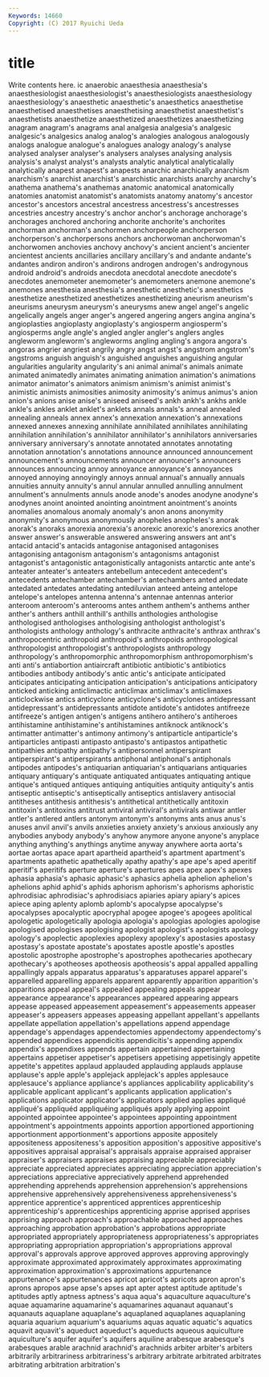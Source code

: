 ```yaml
---
Keywords: 14660 
Copyright: (C) 2017 Ryuichi Ueda
---
```


# title

Write contents here.
ic anaerobic anaesthesia
anaesthesia's anaesthesiologist anaesthesiologist's anaesthesiologists anaesthesiology anaesthesiology's anaesthetic anaesthetic's anaesthetics anaesthetise
anaesthetised anaesthetises anaesthetising anaesthetist anaesthetist's anaesthetists anaesthetize anaesthetized anaesthetizes anaesthetizing
anagram anagram's anagrams anal analgesia analgesia's analgesic analgesic's analgesics analog
analog's analogies analogous analogously analogs analogue analogue's analogues analogy analogy's
analyse analysed analyser analyser's analysers analyses analysing analysis analysis's analyst
analyst's analysts analytic analytical analyticalally analytically anapest anapest's anapests anarchic
anarchically anarchism anarchism's anarchist anarchist's anarchistic anarchists anarchy anarchy's anathema
anathema's anathemas anatomic anatomical anatomically anatomies anatomist anatomist's anatomists anatomy
anatomy's ancestor ancestor's ancestors ancestral ancestress ancestress's ancestresses ancestries ancestry
ancestry's anchor anchor's anchorage anchorage's anchorages anchored anchoring anchorite anchorite's
anchorites anchorman anchorman's anchormen anchorpeople anchorperson anchorperson's anchorpersons anchors anchorwoman
anchorwoman's anchorwomen anchovies anchovy anchovy's ancient ancient's ancienter ancientest ancients
ancillaries ancillary ancillary's and andante andante's andantes andiron andiron's andirons
androgen androgen's androgynous android android's androids anecdota anecdotal anecdote anecdote's
anecdotes anemometer anemometer's anemometers anemone anemone's anemones anesthesia anesthesia's anesthetic
anesthetic's anesthetics anesthetize anesthetized anesthetizes anesthetizing aneurism aneurism's aneurisms aneurysm
aneurysm's aneurysms anew angel angel's angelic angelically angels anger anger's
angered angering angers angina angina's angioplasties angioplasty angioplasty's angiosperm angiosperm's
angiosperms angle angle's angled angler angler's anglers angles angleworm angleworm's
angleworms angling angling's angora angora's angoras angrier angriest angrily angry
angst angst's angstrom angstrom's angstroms anguish anguish's anguished anguishes anguishing
angular angularities angularity angularity's ani animal animal's animals animate animated
animatedly animates animating animation animation's animations animator animator's animators animism
animism's animist animist's animistic animists animosities animosity animosity's animus animus's
anion anion's anions anise anise's aniseed aniseed's ankh ankh's ankhs
ankle ankle's ankles anklet anklet's anklets annals annals's anneal annealed
annealing anneals annex annex's annexation annexation's annexations annexed annexes annexing
annihilate annihilated annihilates annihilating annihilation annihilation's annihilator annihilator's annihilators anniversaries
anniversary anniversary's annotate annotated annotates annotating annotation annotation's annotations announce
announced announcement announcement's announcements announcer announcer's announcers announces announcing annoy
annoyance annoyance's annoyances annoyed annoying annoyingly annoys annual annual's annually
annuals annuities annuity annuity's annul annular annulled annulling annulment annulment's
annulments annuls anode anode's anodes anodyne anodyne's anodynes anoint anointed
anointing anointment anointment's anoints anomalies anomalous anomaly anomaly's anon anons
anonymity anonymity's anonymous anonymously anopheles anopheles's anorak anorak's anoraks anorexia
anorexia's anorexic anorexic's anorexics another answer answer's answerable answered answering
answers ant ant's antacid antacid's antacids antagonise antagonised antagonises antagonising
antagonism antagonism's antagonisms antagonist antagonist's antagonistic antagonistically antagonists antarctic ante
ante's anteater anteater's anteaters antebellum antecedent antecedent's antecedents antechamber antechamber's
antechambers anted antedate antedated antedates antedating antediluvian anteed anteing antelope
antelope's antelopes antenna antenna's antennae antennas anterior anteroom anteroom's anterooms
antes anthem anthem's anthems anther anther's anthers anthill anthill's anthills
anthologies anthologise anthologised anthologises anthologising anthologist anthologist's anthologists anthology anthology's
anthracite anthracite's anthrax anthrax's anthropocentric anthropoid anthropoid's anthropoids anthropological anthropologist
anthropologist's anthropologists anthropology anthropology's anthropomorphic anthropomorphism anthropomorphism's anti anti's antiabortion
antiaircraft antibiotic antibiotic's antibiotics antibodies antibody antibody's antic antic's anticipate
anticipated anticipates anticipating anticipation anticipation's anticipations anticipatory anticked anticking anticlimactic
anticlimax anticlimax's anticlimaxes anticlockwise antics anticyclone anticyclone's anticyclones antidepressant antidepressant's
antidepressants antidote antidote's antidotes antifreeze antifreeze's antigen antigen's antigens antihero
antihero's antiheroes antihistamine antihistamine's antihistamines antiknock antiknock's antimatter antimatter's antimony
antimony's antiparticle antiparticle's antiparticles antipasti antipasto antipasto's antipastos antipathetic antipathies
antipathy antipathy's antipersonnel antiperspirant antiperspirant's antiperspirants antiphonal antiphonal's antiphonals antipodes
antipodes's antiquarian antiquarian's antiquarians antiquaries antiquary antiquary's antiquate antiquated antiquates
antiquating antique antique's antiqued antiques antiquing antiquities antiquity antiquity's antis
antiseptic antiseptic's antiseptically antiseptics antislavery antisocial antitheses antithesis antithesis's antithetical
antithetically antitoxin antitoxin's antitoxins antitrust antiviral antiviral's antivirals antiwar antler
antler's antlered antlers antonym antonym's antonyms ants anus anus's anuses
anvil anvil's anvils anxieties anxiety anxiety's anxious anxiously any anybodies
anybody anybody's anyhow anymore anyone anyone's anyplace anything anything's anythings
anytime anyway anywhere aorta aorta's aortae aortas apace apart apartheid
apartheid's apartment apartment's apartments apathetic apathetically apathy apathy's ape ape's
aped aperitif aperitif's aperitifs aperture aperture's apertures apes apex apex's
apexes aphasia aphasia's aphasic aphasic's aphasics aphelia aphelion aphelion's aphelions
aphid aphid's aphids aphorism aphorism's aphorisms aphoristic aphrodisiac aphrodisiac's aphrodisiacs
apiaries apiary apiary's apices apiece aping aplenty aplomb aplomb's apocalypse
apocalypse's apocalypses apocalyptic apocryphal apogee apogee's apogees apolitical apologetic apologetically
apologia apologia's apologias apologies apologise apologised apologises apologising apologist apologist's
apologists apology apology's apoplectic apoplexies apoplexy apoplexy's apostasies apostasy apostasy's
apostate apostate's apostates apostle apostle's apostles apostolic apostrophe apostrophe's apostrophes
apothecaries apothecary apothecary's apotheoses apotheosis apotheosis's appal appalled appalling appallingly
appals apparatus apparatus's apparatuses apparel apparel's apparelled apparelling apparels apparent
apparently apparition apparition's apparitions appeal appeal's appealed appealing appeals appear
appearance appearance's appearances appeared appearing appears appease appeased appeasement appeasement's
appeasements appeaser appeaser's appeasers appeases appeasing appellant appellant's appellants appellate
appellation appellation's appellations append appendage appendage's appendages appendectomies appendectomy appendectomy's
appended appendices appendicitis appendicitis's appending appendix appendix's appendixes appends appertain
appertained appertaining appertains appetiser appetiser's appetisers appetising appetisingly appetite appetite's
appetites applaud applauded applauding applauds applause applause's apple apple's applejack
applejack's apples applesauce applesauce's appliance appliance's appliances applicability applicability's applicable
applicant applicant's applicants application application's applications applicator applicator's applicators applied
applies appliqué appliqué's appliquéd appliquéing appliqués apply applying appoint appointed
appointee appointee's appointees appointing appointment appointment's appointments appoints apportion apportioned
apportioning apportionment apportionment's apportions apposite appositely appositeness appositeness's apposition apposition's
appositive appositive's appositives appraisal appraisal's appraisals appraise appraised appraiser appraiser's
appraisers appraises appraising appreciable appreciably appreciate appreciated appreciates appreciating appreciation
appreciation's appreciations appreciative appreciatively apprehend apprehended apprehending apprehends apprehension apprehension's
apprehensions apprehensive apprehensively apprehensiveness apprehensiveness's apprentice apprentice's apprenticed apprentices apprenticeship
apprenticeship's apprenticeships apprenticing apprise apprised apprises apprising approach approach's approachable
approached approaches approaching approbation approbation's approbations appropriate appropriated appropriately appropriateness
appropriateness's appropriates appropriating appropriation appropriation's appropriations approval approval's approvals approve
approved approves approving approvingly approximate approximated approximately approximates approximating approximation
approximation's approximations appurtenance appurtenance's appurtenances apricot apricot's apricots apron apron's
aprons apropos apse apse's apses apt apter aptest aptitude aptitude's
aptitudes aptly aptness aptness's aqua aqua's aquaculture aquaculture's aquae aquamarine
aquamarine's aquamarines aquanaut aquanaut's aquanauts aquaplane aquaplane's aquaplaned aquaplanes aquaplaning
aquaria aquarium aquarium's aquariums aquas aquatic aquatic's aquatics aquavit aquavit's
aqueduct aqueduct's aqueducts aqueous aquiculture aquiculture's aquifer aquifer's aquifers aquiline
arabesque arabesque's arabesques arable arachnid arachnid's arachnids arbiter arbiter's arbiters
arbitrarily arbitrariness arbitrariness's arbitrary arbitrate arbitrated arbitrates arbitrating arbitration arbitration's
